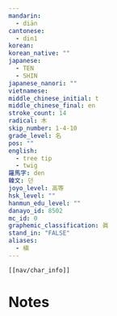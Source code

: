 ```yaml
---
mandarin:
  - diān
cantonese:
  - din1
korean:
korean_native: ""
japanese:
  - TEN
  - SHIN
japanese_nanori: ""
vietnamese:
middle_chinese_initial: t
middle_chinese_final: en
stroke_count: 14
radical: 木
skip_number: 1-4-10
grade_level: 名
pos: ""
english:
  - tree tip
  - twig
羅馬字: den
韓文: 던
joyo_level: 高等
hsk_level: ""
hanmun_edu_level: ""
danayo_id: 8502
mc_id: 0
graphemic_classification: 眞
stand_in: "FALSE"
aliases:
  - 槇
---
```

```meta-bind-embed
[[nav/char_info]]
```

# Notes
